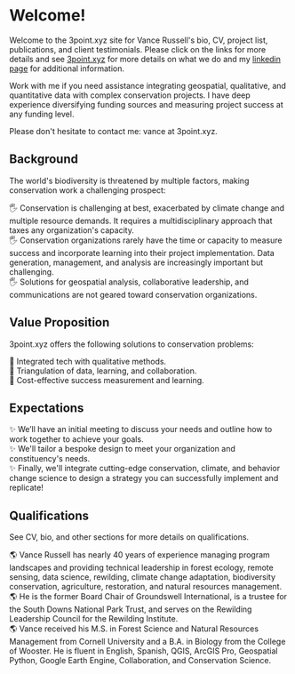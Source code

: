 # Welcome!
Welcome to the 3point.xyz site for Vance Russell's bio, CV, project list, publications, and client testimonials. Please click on the links for more details and see [3point.xyz](https://3point.xyz) for more details on what we do and my [linkedin page](https://www.linkedin.com/in/vance-russell-ab596810) for additional information. 

Work with me if you need assistance integrating geospatial, qualitative, and quantitative data with complex conservation projects. I have deep experience diversifying funding sources and measuring project success at any funding level.

Please don't hesitate to contact me: vance at 3point.xyz.

## Background
The world's biodiversity is threatened by multiple factors, making conservation work a challenging prospect:

🖐️ Conservation is challenging at best, exacerbated by climate change and multiple resource demands. It requires a multidisciplinary approach that taxes any organization's capacity.<br>
🖐️ Conservation organizations rarely have the time or capacity to measure success and incorporate learning into their project implementation. Data generation, management, and analysis are increasingly important but challenging.<br>
🖐️ Solutions for geospatial analysis, collaborative leadership, and communications are not geared toward conservation organizations.

## Value Proposition
3point.xyz offers the following solutions to conservation problems:

🎯 Integrated tech with qualitative methods. <br>
🎯 Triangulation of data, learning, and collaboration.<br>
🎯 Cost-effective success measurement and learning.

## Expectations
✨ We’ll have an initial meeting to discuss your needs and outline how to work together to achieve your goals.<br>
✨ We'll tailor a bespoke design to meet your organization and constituency's needs.<br>
✨ Finally, we'll integrate cutting-edge conservation, climate, and behavior change science to design a strategy you can successfully implement and replicate!

## Qualifications
See CV, bio, and other sections for more details on qualifications.

🌎 Vance Russell has nearly 40 years of experience managing program landscapes and providing technical leadership in forest ecology, remote sensing, data science, rewilding, climate change adaptation, biodiversity conservation, agriculture, restoration, and natural resources management.<br> 
🌎 He is the former Board Chair of Groundswell International, is a trustee for the South Downs National Park Trust, and serves on the Rewilding Leadership Council for the Rewilding Institute.<br> 
🌎 Vance received his M.S. in Forest Science and Natural Resources Management from Cornell University and a B.A. in Biology from the College of Wooster. He is fluent in English, Spanish, QGIS, ArcGIS Pro, Geospatial Python, Google Earth Engine, Collaboration, and Conservation Science.